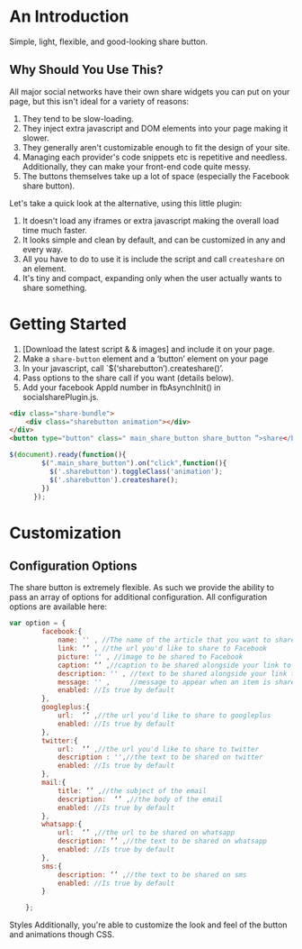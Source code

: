 
# An Introduction
Simple, light, flexible, and good-looking share button. 
## Why Should You Use This?
All major social networks have their own share widgets you can put on your page, but this isn't ideal for a variety of reasons:

1. They tend to be slow-loading.
2. They inject extra javascript and DOM elements into your page making it slower.
3. They generally aren't customizable enough to fit the design of your site.
4. Managing each provider's code snippets etc is repetitive and needless. Additionally, they can make your front-end code quite messy.
5. The buttons themselves take up a lot of space (especially the Facebook share button).

Let's take a quick look at the alternative, using this little plugin:

1. It doesn't load any iframes or extra javascript making the overall load time much faster.
2. It looks simple and clean by default, and can be customized in any and every way.
3. All you have to do to use it is include the script and call `createshare` on an element. 
4. It's tiny and compact, expanding only when the user actually wants to share something.

# Getting Started
1. [Download the latest script &  & images] and include it on your page.
2. Make a `share-button` element and a ‘button’ element on your page
3. In your javascript, call `$(‘sharebutton’).createshare()’.
4. Pass options to the share call if you want (details below).
5. Add your facebook AppId number in fbAsynchInit() in socialsharePlugin.js. 

```html
<div class="share-bundle">
    <div class="sharebutton animation"></div>
</div>
<button type="button" class=" main_share_button share_button ”>share</button>
```

```js
$(document).ready(function(){
        $(".main_share_button").on("click",function(){
          $('.sharebutton').toggleClass('animation');
          $('.sharebutton').createshare();
        })
      });
```

# Customization
## Configuration Options
The share button is extremely flexible. As such we provide the ability to pass an array of options for additional configuration. All configuration options are available here:
```js
var option = {
        facebook:{
            name: '' , //The name of the article that you want to share.
            link: ‘’ , //the url you'd like to share to Facebook
            picture: '' , //image to be shared to Facebook 
            caption: ‘’ ,//caption to be shared alongside your link to Facebook 
            description: '' , //text to be shared alongside your link to Facebook
            message: '' ,     //message to appear when an item is shared
            enabled: //Is true by default
        },
        googleplus:{
            url:  ‘’ ,//the url you'd like to share to googleplus
            enabled: //Is true by default
        },
        twitter:{
            url:  ‘’ ,//the url you'd like to share to twitter
    	    description : '',//the text to be shared on twitter
            enabled: //Is true by default
        },  
        mail:{
            title: ’’ ,//the subject of the email
            description:  ‘’ ,//the body of the email  
            enabled: //Is true by default     
        },
        whatsapp:{
            url:  ‘’ ,//the url to be shared on whatsapp
            description: ’’ ,//the text to be shared on whatsapp
	        enabled: //Is true by default
        },
        sms:{
            description: ‘’ ,//the text to be shared on sms
            enabled: //Is true by default
        }

    };
```
Styles
Additionally, you're able to customize the look and feel of the button and animations though CSS. 
